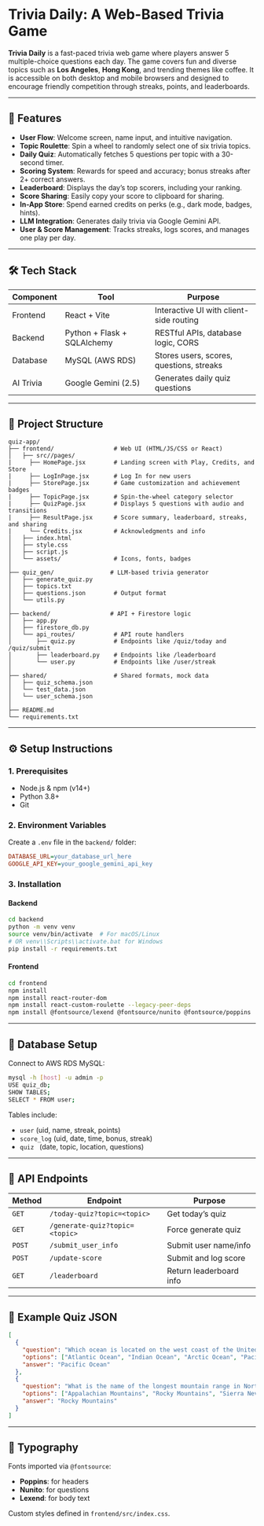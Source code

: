 # Trivia Daily: A Web-Based Trivia Game

**Trivia Daily** is a fast-paced trivia web game where players answer 5 multiple-choice questions each day. The game covers fun and diverse topics such as **Los Angeles**, **Hong Kong**, and trending themes like coffee. It is accessible on both desktop and mobile browsers and designed to encourage friendly competition through streaks, points, and leaderboards.

---

## 🌟 Features

- **User Flow**: Welcome screen, name input, and intuitive navigation.
- **Topic Roulette**: Spin a wheel to randomly select one of six trivia topics.
- **Daily Quiz**: Automatically fetches 5 questions per topic with a 30-second timer.
- **Scoring System**: Rewards for speed and accuracy; bonus streaks after 2+ correct answers.
- **Leaderboard**: Displays the day’s top scorers, including your ranking.
- **Score Sharing**: Easily copy your score to clipboard for sharing.
- **In-App Store**: Spend earned credits on perks (e.g., dark mode, badges, hints).
- **LLM Integration**: Generates daily trivia via Google Gemini API.
- **User & Score Management**: Tracks streaks, logs scores, and manages one play per day.

---

## 🛠️ Tech Stack

| Component | Tool | Purpose |
|----------|------|---------|
| Frontend | React + Vite | Interactive UI with client-side routing |
| Backend | Python + Flask + SQLAlchemy | RESTful APIs, database logic, CORS |
| Database | MySQL (AWS RDS) | Stores users, scores, questions, streaks |
| AI Trivia | Google Gemini (2.5) | Generates daily quiz questions |

---

## 📁 Project Structure

```
quiz-app/
├── frontend/                 # Web UI (HTML/JS/CSS or React)
│   ├── src//pages/
|     ├── HomePage.jsx        # Landing screen with Play, Credits, and Store
|     ├── LogInPage.jsx       # Log In for new users
|     ├── StorePage.jsx       # Game customization and achievement badges
|     ├── TopicPage.jsx       # Spin-the-wheel category selector
|     ├── QuizPage.jsx        # Displays 5 questions with audio and transitions
|     ├── ResultPage.jsx      # Score summary, leaderboard, streaks, and sharing
|     └── Credits.jsx         # Acknowledgments and info
│   ├── index.html
│   ├── style.css
│   ├── script.js
│   └── assets/               # Icons, fonts, badges
│
├── quiz_gen/                # LLM-based trivia generator
│   ├── generate_quiz.py
│   ├── topics.txt
│   ├── questions.json        # Output format
│   └── utils.py
│
├── backend/                 # API + Firestore logic
│   ├── app.py
│   ├── firestore_db.py
│   └── api_routes/           # API route handlers
│       ├── quiz.py           # Endpoints like /quiz/today and /quiz/submit
│       ├── leaderboard.py    # Endpoints like /leaderboard
│       └── user.py           # Endpoints like /user/streak
│
├── shared/                   # Shared formats, mock data
│   ├── quiz_schema.json
│   └── test_data.json
│   └── user_schema.json
│
├── README.md
└── requirements.txt
```

---

## ⚙️ Setup Instructions

### 1. Prerequisites

- Node.js & npm (v14+)
- Python 3.8+
- Git

### 2. Environment Variables

Create a `.env` file in the `backend/` folder:

```ini
DATABASE_URL=your_database_url_here
GOOGLE_API_KEY=your_google_gemini_api_key
```

### 3. Installation

#### Backend

```bash
cd backend
python -m venv venv
source venv/bin/activate  # For macOS/Linux
# OR venv\\Scripts\\activate.bat for Windows
pip install -r requirements.txt
```

#### Frontend

```bash
cd frontend
npm install
npm install react-router-dom
npm install react-custom-roulette --legacy-peer-deps
npm install @fontsource/lexend @fontsource/nunito @fontsource/poppins
```

---

## 🧠 Database Setup

Connect to AWS RDS MySQL:

```bash
mysql -h [host] -u admin -p
USE quiz_db;
SHOW TABLES;
SELECT * FROM user;
```

Tables include:

- `user` (uid, name, streak, points)
- `score_log` (uid, date, time, bonus, streak)
- `quiz ` (date, topic, location, questions)

---

## 📡 API Endpoints

| Method | Endpoint | Purpose |
|--------|----------|---------|
| `GET`  | `/today-quiz?topic=<topic>` | Get today’s quiz |
| `GET`  | `/generate-quiz?topic=<topic>` | Force generate quiz |
| `POST` | `/submit_user_info` | Submit user name/info |
| `POST` | `/update-score` | Submit and log score |
| `GET`  | `/leaderboard` | Return leaderboard info |

---

## 🧾 Example Quiz JSON

```json
[
  {
    "question": "Which ocean is located on the west coast of the United States?",
    "options": ["Atlantic Ocean", "Indian Ocean", "Arctic Ocean", "Pacific Ocean"],
    "answer": "Pacific Ocean"
  },
  {
    "question": "What is the name of the longest mountain range in North America?",
    "options": ["Appalachian Mountains", "Rocky Mountains", "Sierra Nevada", "Himalayas"],
    "answer": "Rocky Mountains"
  }
]
```

---

## 🎨 Typography

Fonts imported via `@fontsource`:

- **Poppins**: for headers
- **Nunito**: for questions
- **Lexend**: for body text

Custom styles defined in `frontend/src/index.css`.
